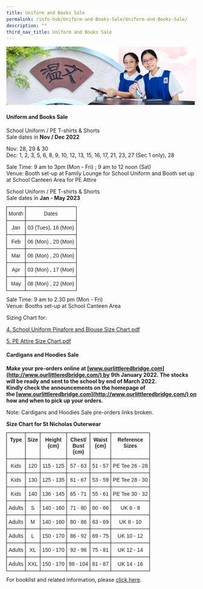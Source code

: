 ```yaml
---
title: Uniform and Books Sale
permalink: /info-hub/Uniform-and-Books-Sale/Uniform-and-Books-Sale/
description: ""
third_nav_title: Uniform and Books Sale
---
```

![](/images/01%20Banner%20Photos/06%20subpage%20infohub.jpg)

#### **Uniform and Books Sale**


School Uniform / PE T-shirts & Shorts  
Sale dates in <b>Nov / Dec 2022</b>  
  

Nov: 28, 29 & 30  
Dec: 1, 2, 3, 5, 6, 8, 9, 10, 12, 13, 15, 16, 17, 21, 23, 27 (Sec 1 only), 28  
  
Sale Time: 9 am to 3pm (Mon - Fri) ; 9 am to 12 noon (Sat)  
Venue: Booth set-up at Family Lounge for School Uniform and Booth set up at School Canteen Area for PE Attire  
 

School Uniform / PE T-shirts & Shorts  
Sale dates in <b>Jan - May 2023</b>

<style type="text/css">
.tg  {border-collapse:collapse;border-spacing:0;}
.tg td{border-color:black;border-style:solid;border-width:1px;font-family:Arial, sans-serif;font-size:14px;
  overflow:hidden;padding:10px 5px;word-break:normal;}
.tg th{border-color:black;border-style:solid;border-width:1px;font-family:Arial, sans-serif;font-size:14px;
  font-weight:normal;overflow:hidden;padding:10px 5px;word-break:normal;}
.tg .tg-rlkj{color:#222;text-align:center;vertical-align:middle}
</style>
<table class="tg">
<thead>
  <tr>
    <th class="tg-rlkj"><span style="color:#222;background-color:transparent">Month</span></th>
    <th class="tg-rlkj"><span style="color:#222;background-color:transparent">Dates</span></th>
  </tr>
</thead>
<tbody>
  <tr>
    <td class="tg-rlkj"><span style="color:#222;background-color:transparent">Jan</span></td>
    <td class="tg-rlkj"><span style="color:#222;background-color:transparent">03 (Tues), 16 (Mon)</span></td>
  </tr>
  <tr>
    <td class="tg-rlkj"><span style="color:#222;background-color:transparent">Feb</span></td>
    <td class="tg-rlkj"><span style="color:#222;background-color:transparent">06 (Mon) , 20 (Mon)</span></td>
  </tr>
  <tr>
    <td class="tg-rlkj"><span style="color:#222;background-color:transparent">Mar</span></td>
    <td class="tg-rlkj"><span style="color:#222;background-color:transparent">06 (Mon) , 20 (Mon)</span></td>
  </tr>
  <tr>
    <td class="tg-rlkj"><span style="color:#222;background-color:transparent">Apr</span></td>
    <td class="tg-rlkj"><span style="color:#222;background-color:transparent">03 (Mon) , 17 (Mon)</span></td>
  </tr>
  <tr>
    <td class="tg-rlkj"><span style="color:#222;background-color:transparent">May</span></td>
    <td class="tg-rlkj"><span style="color:#222;background-color:transparent">08 (Mon) , 22 (Mon)</span></td>
  </tr>
</tbody>
</table>


Sale Time: 9 am to 2.30 pm (Mon - Fri)  
Venue: Booths set-up at School Canteen Area


Sizing Chart for:

[4. School Uniform Pinafore and Blouse Size Chart.pdf](/files/06%20Infohub/School%20Uniform%20Pinafore%20and%20Blouse%20Size%20Chart.pdf)

[5. PE Attire Size Chart.pdf](/files/06%20Infohub/PE%20Attire%20Size%20Chart.pdf)

#### **Cardigans and Hoodies Sale**

 <b>Make your pre-orders online at [www.ourlittleredbridge.com](http://www.ourlittleredbridge.com/) by 9th January 2022. The stocks will be ready and sent to the school by end of March 2022.   
Kindly check the announcements on the homepage of the [www.ourlittleredbridge.com](http://www.ourlittleredbridge.com/) on how and when to pick up your orders.</b> 

Note: Cardigans and Hoodies Sale pre-orders links broken.

<b>Size Chart for St Nicholas Outerwear</b>

<style type="text/css">
.tg  {border-collapse:collapse;border-spacing:0;}
.tg td{border-color:black;border-style:solid;border-width:1px;font-family:Arial, sans-serif;font-size:14px;
  overflow:hidden;padding:10px 5px;word-break:normal;}
.tg th{border-color:black;border-style:solid;border-width:1px;font-family:Arial, sans-serif;font-size:14px;
  font-weight:normal;overflow:hidden;padding:10px 5px;word-break:normal;}
.tg .tg-s2rg{color:#222;font-weight:bold;text-align:center;vertical-align:top}
.tg .tg-vo25{color:#222;text-align:center;vertical-align:top}
</style>
<table class="tg">
<thead>
  <tr>
    <th class="tg-s2rg">Type</th>
    <th class="tg-s2rg">Size</th>
    <th class="tg-s2rg">Height<br>(cm)</th>
    <th class="tg-s2rg">Chest/<br>Bust<br>(cm)</th>
    <th class="tg-s2rg">Waist<br>(cm)</th>
    <th class="tg-s2rg">Reference<br>Sizes</th>
  </tr>
</thead>
<tbody>
  <tr>
    <td class="tg-vo25">Kids</td>
    <td class="tg-vo25">120</td>
    <td class="tg-vo25">115 - 125</td>
    <td class="tg-vo25">57 - 63</td>
    <td class="tg-vo25">51 - 57</td>
    <td class="tg-vo25">PE Tee 26 - 28</td>
  </tr>
  <tr>
    <td class="tg-vo25">Kids</td>
    <td class="tg-vo25">130</td>
    <td class="tg-vo25">125 - 135</td>
    <td class="tg-vo25">61 - 67</td>
    <td class="tg-vo25">53 - 59</td>
    <td class="tg-vo25">PE Tee 28 - 30</td>
  </tr>
  <tr>
    <td class="tg-vo25">Kids</td>
    <td class="tg-vo25">140</td>
    <td class="tg-vo25">136 - 145</td>
    <td class="tg-vo25">65 - 71</td>
    <td class="tg-vo25">55 - 61</td>
    <td class="tg-vo25">PE Tee 30 - 32</td>
  </tr>
  <tr>
    <td class="tg-vo25">Adults</td>
    <td class="tg-vo25">S</td>
    <td class="tg-vo25">140 - 160</td>
    <td class="tg-vo25">71 - 80</td>
    <td class="tg-vo25">60 - 66</td>
    <td class="tg-vo25">UK 6 - 8</td>
  </tr>
  <tr>
    <td class="tg-vo25">Adults</td>
    <td class="tg-vo25">M</td>
    <td class="tg-vo25">140 - 160</td>
    <td class="tg-vo25">80 - 86</td>
    <td class="tg-vo25">63 - 69</td>
    <td class="tg-vo25">UK 8 - 10</td>
  </tr>
  <tr>
    <td class="tg-vo25">Adults</td>
    <td class="tg-vo25">L</td>
    <td class="tg-vo25">150 - 170</td>
    <td class="tg-vo25">86 - 92</td>
    <td class="tg-vo25">69 - 75</td>
    <td class="tg-vo25">UK 10 - 12</td>
  </tr>
  <tr>
    <td class="tg-vo25">Adults</td>
    <td class="tg-vo25">XL</td>
    <td class="tg-vo25">150 - 170</td>
    <td class="tg-vo25">92 - 98</td>
    <td class="tg-vo25">75 - 81</td>
    <td class="tg-vo25">UK 12 - 14</td>
  </tr>
  <tr>
    <td class="tg-vo25">Adults</td>
    <td class="tg-vo25">XXL</td>
    <td class="tg-vo25">150 - 170</td>
    <td class="tg-vo25">98 - 104</td>
    <td class="tg-vo25">81 - 87</td>
    <td class="tg-vo25">UK 14 - 16</td>
  </tr>
</tbody>
</table>


For booklist and related information, please [click here](/info-hub/uniform-and-books-sale/ay2023-booklist-textbooks-and-school-socks-sale-information/).